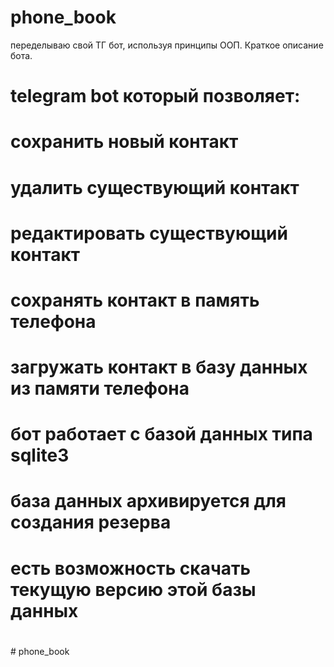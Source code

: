 # phone_book
переделываю свой ТГ бот, используя принципы ООП.
Краткое описание бота.
# telegram bot который позволяет:
# сохранить новый контакт
# удалить существующий контакт
# редактировать существующий контакт
# сохранять контакт в память телефона
# загружать контакт в базу данных из памяти телефона


# бот работает с базой данных типа sqlite3
# база данных архивируется для создания резерва
# есть возможность скачать текущую версию этой базы данных
#
#   p h o n e _ b o o k  
 